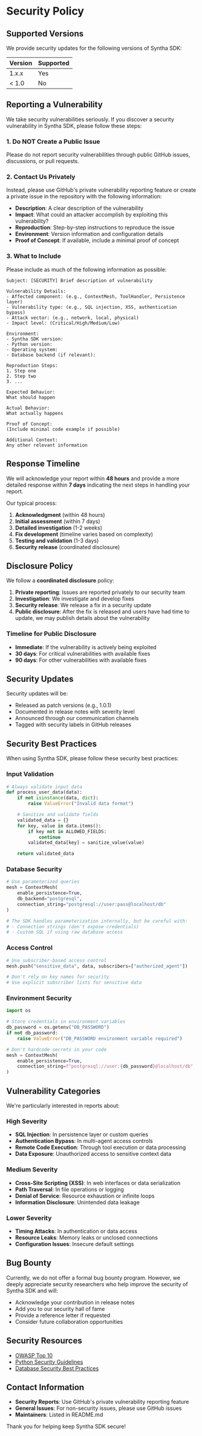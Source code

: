 # Security Policy

## Supported Versions

We provide security updates for the following versions of Syntha SDK:

| Version | Supported |
| ------- | --------- |
| 1.x.x   | Yes       |
| < 1.0   | No        |

## Reporting a Vulnerability

We take security vulnerabilities seriously. If you discover a security vulnerability in Syntha SDK, please follow these steps:

### 1. Do NOT Create a Public Issue

Please do not report security vulnerabilities through public GitHub issues, discussions, or pull requests.

### 2. Contact Us Privately

Instead, please use GitHub's private vulnerability reporting feature or create a private issue in the repository with the following information:

- **Description**: A clear description of the vulnerability
- **Impact**: What could an attacker accomplish by exploiting this vulnerability?
- **Reproduction**: Step-by-step instructions to reproduce the issue
- **Environment**: Version information and configuration details
- **Proof of Concept**: If available, include a minimal proof of concept

### 3. What to Include

Please include as much of the following information as possible:

```
Subject: [SECURITY] Brief description of vulnerability

Vulnerability Details:
- Affected component: (e.g., ContextMesh, ToolHandler, Persistence layer)
- Vulnerability type: (e.g., SQL injection, XSS, authentication bypass)
- Attack vector: (e.g., network, local, physical)
- Impact level: (Critical/High/Medium/Low)

Environment:
- Syntha SDK version:
- Python version:
- Operating system:
- Database backend (if relevant):

Reproduction Steps:
1. Step one
2. Step two
3. ...

Expected Behavior:
What should happen

Actual Behavior:
What actually happens

Proof of Concept:
(Include minimal code example if possible)

Additional Context:
Any other relevant information
```

## Response Timeline

We will acknowledge your report within **48 hours** and provide a more detailed response within **7 days** indicating the next steps in handling your report.

Our typical process:

1. **Acknowledgment** (within 48 hours)
2. **Initial assessment** (within 7 days)
3. **Detailed investigation** (1-2 weeks)
4. **Fix development** (timeline varies based on complexity)
5. **Testing and validation** (1-3 days)
6. **Security release** (coordinated disclosure)

## Disclosure Policy

We follow a **coordinated disclosure** policy:

1. **Private reporting**: Issues are reported privately to our security team
2. **Investigation**: We investigate and develop fixes
3. **Security release**: We release a fix in a security update
4. **Public disclosure**: After the fix is released and users have had time to update, we may publish details about the vulnerability

### Timeline for Public Disclosure

- **Immediate**: If the vulnerability is actively being exploited
- **30 days**: For critical vulnerabilities with available fixes
- **90 days**: For other vulnerabilities with available fixes

## Security Updates

Security updates will be:

- Released as patch versions (e.g., 1.0.1)
- Documented in release notes with severity level
- Announced through our communication channels
- Tagged with security labels in GitHub releases

## Security Best Practices

When using Syntha SDK, please follow these security best practices:

### Input Validation

```python
# Always validate input data
def process_user_data(data):
    if not isinstance(data, dict):
        raise ValueError("Invalid data format")

    # Sanitize and validate fields
    validated_data = {}
    for key, value in data.items():
        if key not in ALLOWED_FIELDS:
            continue
        validated_data[key] = sanitize_value(value)

    return validated_data
```

### Database Security

```python
# Use parameterized queries
mesh = ContextMesh(
    enable_persistence=True,
    db_backend="postgresql",
    connection_string="postgresql://user:pass@localhost/db"
)

# The SDK handles parameterization internally, but be careful with:
# - Connection strings (don't expose credentials)
# - Custom SQL if using raw database access
```

### Access Control

```python
# Use subscriber-based access control
mesh.push("sensitive_data", data, subscribers=["authorized_agent"])

# Don't rely on key names for security
# Use explicit subscriber lists for sensitive data
```

### Environment Security

```python
import os

# Store credentials in environment variables
db_password = os.getenv("DB_PASSWORD")
if not db_password:
    raise ValueError("DB_PASSWORD environment variable required")

# Don't hardcode secrets in your code
mesh = ContextMesh(
    enable_persistence=True,
    connection_string=f"postgresql://user:{db_password}@localhost/db"
)
```

## Vulnerability Categories

We're particularly interested in reports about:

### High Severity

- **SQL Injection**: In persistence layer or custom queries
- **Authentication Bypass**: In multi-agent access controls
- **Remote Code Execution**: Through tool execution or data processing
- **Data Exposure**: Unauthorized access to sensitive context data

### Medium Severity

- **Cross-Site Scripting (XSS)**: In web interfaces or data serialization
- **Path Traversal**: In file operations or logging
- **Denial of Service**: Resource exhaustion or infinite loops
- **Information Disclosure**: Unintended data leakage

### Lower Severity

- **Timing Attacks**: In authentication or data access
- **Resource Leaks**: Memory leaks or unclosed connections
- **Configuration Issues**: Insecure default settings

## Bug Bounty

Currently, we do not offer a formal bug bounty program. However, we deeply appreciate security researchers who help improve the security of Syntha SDK and will:

- Acknowledge your contribution in release notes
- Add you to our security hall of fame
- Provide a reference letter if requested
- Consider future collaboration opportunities

## Security Resources

- [OWASP Top 10](https://owasp.org/www-project-top-ten/)
- [Python Security Guidelines](https://python-security.readthedocs.io/)
- [Database Security Best Practices](https://cheatsheetseries.owasp.org/cheatsheets/Database_Security_Cheat_Sheet.html)

## Contact Information

- **Security Reports**: Use GitHub's private vulnerability reporting feature
- **General Issues**: For non-security issues, please use GitHub issues
- **Maintainers**: Listed in README.md

Thank you for helping keep Syntha SDK secure!
